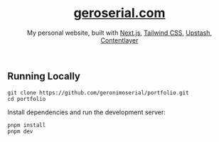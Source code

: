 <div align="center">
    <a href="https://geroserial.com"><h1 align="center">geroserial.com</h1></a>

My personal website, built with [Next.js](https://nextjs.org/), [Tailwind CSS](https://tailwindcss.com/), [Upstash](https://upstash.com?ref=chronark.com), [Contentlayer](https://www.contentlayer.dev/) 
</div>

<br/>




## Running Locally


```sh-session
git clone https://github.com/geronimoserial/portfolio.git
cd portfolio
```


Install dependencies and run the development server:
```sh-session
pnpm install
pnpm dev
```
